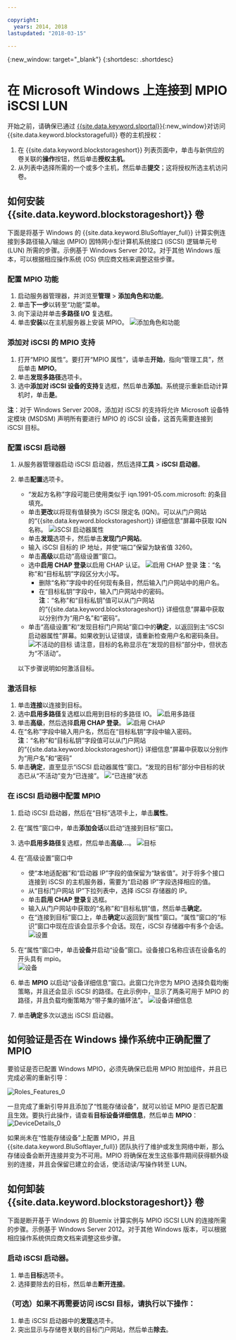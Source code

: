 ```yaml
---

copyright:
  years: 2014, 2018
lastupdated: "2018-03-15"

---
```

{:new_window: target="_blank"}
{:shortdesc: .shortdesc}

# 在 Microsoft Windows 上连接到 MPIO iSCSI LUN

开始之前，请确保已通过 [{{site.data.keyword.slportal}}](https://control.softlayer.com/){:new_window}对访问 {{site.data.keyword.blockstoragefull}} 卷的主机授权：

1. 在 {{site.data.keyword.blockstorageshort}} 列表页面中，单击与新供应的卷关联的**操作**按钮，然后单击**授权主机**。
2. 从列表中选择所需的一个或多个主机，然后单击**提交**；这将授权所选主机访问卷。

## 如何安装 {{site.data.keyword.blockstorageshort}} 卷

下面是将基于 Windows 的 {{site.data.keyword.BluSoftlayer_full}} 计算实例连接到多路径输入/输出 (MPIO) 因特网小型计算机系统接口 (iSCSI) 逻辑单元号 (LUN) 所需的步骤。示例基于 Windows Server 2012。对于其他 Windows 版本，可以根据相应操作系统 (OS) 供应商文档来调整这些步骤。

### 配置 MPIO 功能

1. 启动服务器管理器，并浏览至**管理** > **添加角色和功能**。
2. 单击**下一步**以转至“功能”菜单。
3. 向下滚动并单击**多路径 I/O** 复选框。
4. 单击**安装**以在主机服务器上安装 MPIO。
![添加角色和功能](/images/Roles_Features.png)

### 添加对 iSCSI 的 MPIO 支持

1. 打开“MPIO 属性”。要打开“MPIO 属性”，请单击**开始**，指向“管理工具”，然后单击 **MPIO**。
2. 单击**发现多路径**选项卡。
3. 选中**添加对 iSCSI 设备的支持**复选框，然后单击**添加**。系统提示重新启动计算机时，单击**是**。

**注**：对于 Windows Server 2008，添加对 iSCSI 的支持将允许 Microsoft 设备特定模块 (MSDSM) 声明所有要进行 MPIO 的 iSCSI 设备，这首先需要连接到 iSCSI 目标。

### 配置 iSCSI 启动器

1. 从服务器管理器启动 iSCSI 启动器，然后选择**工具** > **iSCSI 启动器**。
2. 单击**配置**选项卡。
    - “发起方名称”字段可能已使用类似于 iqn.1991-05.com.microsoft: 的条目填充。
    - 单击**更改**以将现有值替换为 iSCSI 限定名 (IQN)。可以从门户网站的“{{site.data.keyword.blockstorageshort}} 详细信息”屏幕中获取 IQN 名称。
    ![iSCSI 启动器属性](/images/iSCSI.png)
    - 单击**发现**选项卡，然后单击**发现门户网站**。
    - 输入 iSCSI 目标的 IP 地址，并使“端口”保留为缺省值 3260。 
    - 单击**高级**以启动“高级设置”窗口。
    - 选中**启用 CHAP 登录**以启用 CHAP 认证。
    ![启用 CHAP 登录](/images/Advanced_0.png)
    **注**：“名称”和“目标私钥”字段区分大小写。
         - 删除“名称”字段中的任何现有条目，然后输入门户网站中的用户名。
         - 在“目标私钥”字段中，输入门户网站中的密码。<br/>
         **注**：“名称”和“目标私钥”值可以从门户网站的“{{site.data.keyword.blockstorageshort}} 详细信息”屏幕中获取以分别作为“用户名”和“密码”。
    - 单击“高级设置”和“发现目标门户网站”窗口中的**确定**，以返回到主“iSCSI 启动器属性”屏幕。如果收到认证错误，请重新检查用户名和密码条目。
    ![不活动的目标](/images/Inactive_0.png)
    请注意，目标的名称显示在“发现的目标”部分中，但状态为“不活动”。 
    
    以下步骤说明如何激活目标。
    
### 激活目标

1. 单击**连接**以连接到目标。
2. 选中**启用多路径**复选框以启用到目标的多路径 IO。
![启用多路径](/images/Connect_0.png)
3. 单击**高级**，然后选择**启用 CHAP 登录**。
![启用 CHAP](/images/chap_0.png)
4. 在“名称”字段中输入用户名，然后在“目标私钥”字段中输入密码。<br/>
**注**：“名称”和“目标私钥”字段值可以从门户网站的“{{site.data.keyword.blockstorageshort}} 详细信息”屏幕中获取以分别作为“用户名”和“密码”
5. 单击**确定**，直至显示“iSCSI 启动器属性”窗口。“发现的目标”部分中目标的状态已从“不活动”变为“已连接”。
![“已连接”状态](/images/Connected.png) 


### 在 iSCSI 启动器中配置 MPIO

1. 启动 iSCSI 启动器，然后在“目标”选项卡上，单击**属性**。
2. 在“属性”窗口中，单击**添加会话**以启动“连接到目标”窗口。
3. 选中**启用多路径**复选框，然后单击**高级...**。
![目标](/images/Target.png) 
  
4. 在“高级设置”窗口中
   - 使“本地适配器”和“启动器 IP”字段的值保留为“缺省值”。对于将多个接口连接到 iSCSI 的主机服务器，需要为“启动器 IP”字段选择相应的值。
   - 从“目标门户网站 IP”下拉列表中，选择 iSCSI 存储器的 IP。
   - 单击**启用 CHAP 登录**复选框。
   - 输入从门户网站中获取的“名称”和“目标私钥”值，然后单击**确定**。
   - 在“连接到目标”窗口上，单击**确定**以返回到“属性”窗口。“属性”窗口的“标识”窗口中现在应该会显示多个会话。现在，iSCSI 存储器中有多个会话。
![设置](/images/Settings.png) 
   
5. 在“属性”窗口中，单击**设备**并启动“设备”窗口。设备接口名称应该在设备名的开头具有 mpio。<br/>
  ![设备](/images/Devices.png) 
  
6. 单击 **MPIO** 以启动“设备详细信息”窗口。此窗口允许您为 MPIO 选择负载均衡策略，并且还会显示 iSCSI 的路径。在此示例中，显示了两条可用于 MPIO 的路径，并且负载均衡策略为“带子集的循环法”。
  ![设备详细信息](/images/DeviceDetails.png) 
  
7. 单击**确定**多次以退出 iSCSI 启动器。



## 如何验证是否在 Windows 操作系统中正确配置了 MPIO

要验证是否已配置 Windows MPIO，必须先确保已启用 MPIO 附加组件，并且已完成必需的重新引导：

![Roles_Features_0](/images/Roles_Features_0.png)

一旦完成了重新引导并且添加了“性能存储设备”，就可以验证 MPIO 是否已配置且生效。要执行此操作，请查看**目标设备详细信息**，然后单击 **MPIO**：
![DeviceDetails_0](/images/DeviceDetails_0.png)

如果尚未在“性能存储设备”上配置 MPIO，并且 {{site.data.keyword.BluSoftlayer_full}} 团队执行了维护或发生网络中断，那么存储设备会断开连接并变为不可用。MPIO 将确保在发生这些事件期间获得额外级别的连接，并且会保留已建立的会话，使活动读/写操作转至 LUN。

## 如何卸装 {{site.data.keyword.blockstorageshort}} 卷

下面是断开基于 Windows 的 Bluemix 计算实例与 MPIO iSCSI LUN 的连接所需的步骤。示例基于 Windows Server 2012。对于其他 Windows 版本，可以根据相应操作系统供应商文档来调整这些步骤。

### 启动 iSCSI 启动器。

1. 单击**目标**选项卡。
2. 选择要除去的目标，然后单击**断开连接**。

### （可选）如果不再需要访问 iSCSI 目标，请执行以下操作：

1. 单击 iSCSI 启动器中的**发现**选项卡。
2. 突出显示与存储卷关联的目标门户网站，然后单击**除去**。
